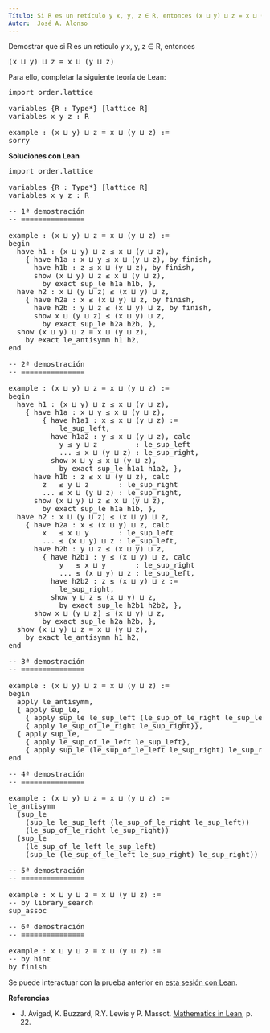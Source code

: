 ```yaml
---
Título: Si R es un retículo y x, y, z ∈ R, entonces (x ⊔ y) ⊔ z = x ⊔ (y ⊔ z)
Autor:  José A. Alonso
---
```


Demostrar que si R es un retículo y x, y, z ∈ R, entonces
<pre lang="text">
(x ⊔ y) ⊔ z = x ⊔ (y ⊔ z)
</pre>

Para ello, completar la siguiente teoría de Lean:

<pre lang="lean">
import order.lattice

variables {R : Type*} [lattice R]
variables x y z : R

example : (x ⊔ y) ⊔ z = x ⊔ (y ⊔ z) :=
sorry
</pre>
<!--more-->

<b>Soluciones con Lean</b>

<pre lang="lean">
import order.lattice

variables {R : Type*} [lattice R]
variables x y z : R

-- 1ª demostración
-- ===============

example : (x ⊔ y) ⊔ z = x ⊔ (y ⊔ z) :=
begin
  have h1 : (x ⊔ y) ⊔ z ≤ x ⊔ (y ⊔ z),
    { have h1a : x ⊔ y ≤ x ⊔ (y ⊔ z), by finish,
      have h1b : z ≤ x ⊔ (y ⊔ z), by finish,
      show (x ⊔ y) ⊔ z ≤ x ⊔ (y ⊔ z),
        by exact sup_le h1a h1b, },
  have h2 : x ⊔ (y ⊔ z) ≤ (x ⊔ y) ⊔ z,
    { have h2a : x ≤ (x ⊔ y) ⊔ z, by finish,
      have h2b : y ⊔ z ≤ (x ⊔ y) ⊔ z, by finish,
      show x ⊔ (y ⊔ z) ≤ (x ⊔ y) ⊔ z,
        by exact sup_le h2a h2b, },
  show (x ⊔ y) ⊔ z = x ⊔ (y ⊔ z),
    by exact le_antisymm h1 h2,
end

-- 2ª demostración
-- ===============

example : (x ⊔ y) ⊔ z = x ⊔ (y ⊔ z) :=
begin
  have h1 : (x ⊔ y) ⊔ z ≤ x ⊔ (y ⊔ z),
    { have h1a : x ⊔ y ≤ x ⊔ (y ⊔ z),
        { have h1a1 : x ≤ x ⊔ (y ⊔ z) :=
            le_sup_left,
          have h1a2 : y ≤ x ⊔ (y ⊔ z), calc
            y ≤ y ⊔ z         : le_sup_left
            ... ≤ x ⊔ (y ⊔ z) : le_sup_right,
          show x ⊔ y ≤ x ⊔ (y ⊔ z),
            by exact sup_le h1a1 h1a2, },
      have h1b : z ≤ x ⊔ (y ⊔ z), calc
        z   ≤ y ⊔ z       : le_sup_right
        ... ≤ x ⊔ (y ⊔ z) : le_sup_right,
      show (x ⊔ y) ⊔ z ≤ x ⊔ (y ⊔ z),
        by exact sup_le h1a h1b, },
  have h2 : x ⊔ (y ⊔ z) ≤ (x ⊔ y) ⊔ z,
    { have h2a : x ≤ (x ⊔ y) ⊔ z, calc
        x   ≤ x ⊔ y       : le_sup_left
        ... ≤ (x ⊔ y) ⊔ z : le_sup_left,
      have h2b : y ⊔ z ≤ (x ⊔ y) ⊔ z,
        { have h2b1 : y ≤ (x ⊔ y) ⊔ z, calc
            y   ≤ x ⊔ y       : le_sup_right
            ... ≤ (x ⊔ y) ⊔ z : le_sup_left,
          have h2b2 : z ≤ (x ⊔ y) ⊔ z :=
            le_sup_right,
          show y ⊔ z ≤ (x ⊔ y) ⊔ z,
            by exact sup_le h2b1 h2b2, },
      show x ⊔ (y ⊔ z) ≤ (x ⊔ y) ⊔ z,
        by exact sup_le h2a h2b, },
  show (x ⊔ y) ⊔ z = x ⊔ (y ⊔ z),
    by exact le_antisymm h1 h2,
end

-- 3ª demostración
-- ===============

example : (x ⊔ y) ⊔ z = x ⊔ (y ⊔ z) :=
begin
  apply le_antisymm,
  { apply sup_le,
    { apply sup_le le_sup_left (le_sup_of_le_right le_sup_left)},
    { apply le_sup_of_le_right le_sup_right}},
  { apply sup_le,
    { apply le_sup_of_le_left le_sup_left},
    { apply sup_le (le_sup_of_le_left le_sup_right) le_sup_right}},
end

-- 4ª demostración
-- ===============

example : (x ⊔ y) ⊔ z = x ⊔ (y ⊔ z) :=
le_antisymm
  (sup_le
    (sup_le le_sup_left (le_sup_of_le_right le_sup_left))
    (le_sup_of_le_right le_sup_right))
  (sup_le
    (le_sup_of_le_left le_sup_left)
    (sup_le (le_sup_of_le_left le_sup_right) le_sup_right))

-- 5ª demostración
-- ===============

example : x ⊔ y ⊔ z = x ⊔ (y ⊔ z) :=
-- by library_search
sup_assoc

-- 6ª demostración
-- ===============

example : x ⊔ y ⊔ z = x ⊔ (y ⊔ z) :=
-- by hint
by finish
</pre>

Se puede interactuar con la prueba anterior en <a href="https://leanprover-community.github.io/lean-web-editor/#url=https://raw.githubusercontent.com/jaalonso/Calculemus/main/src/Asociatividad_del_supremo.lean" rel="noopener noreferrer" target="_blank">esta sesión con Lean</a>.

<b>Referencias</b>

+ J. Avigad, K. Buzzard, R.Y. Lewis y P. Massot. [Mathematics in Lean](https://bit.ly/3U4UjBk), p. 22.
